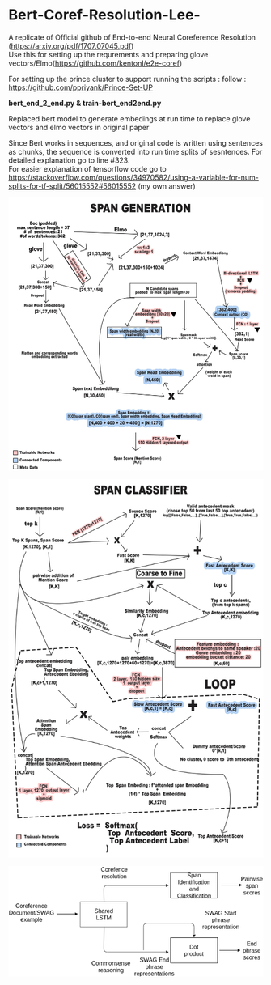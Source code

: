 # Bert-Coref-Resolution-Lee-
A replicate of Official github of End-to-end Neural Coreference Resolution  
(https://arxiv.org/pdf/1707.07045.pdf)  
Use  this for setting  up the requrements and preparing  glove vectors/Elmo(https://github.com/kentonl/e2e-coref)  

For setting up the prince cluster to  support running the scripts : follow : https://github.com/ppriyank/Prince-Set-UP

**bert_end_2_end.py & train-bert_end2end.py**

Replaced bert model to generate embedings at run time to replace glove vectors and  elmo vectors in original paper  

Since Bert works in sequences, and original code is written using sentences as chunks, the sequence is converted into run time  splits of sesntences.  For detailed explanation go  to line  #323.  
For easier explanation of tensorflow code go to  https://stackoverflow.com/questions/34970582/using-a-variable-for-num-splits-for-tf-split/56015552#56015552 (my own answer)


![Original Span Generation](https://github.com/ppriyank/Bert-Coref-Resolution-Lee-/blob/master/2.jpg)


![Co-reference resolution](https://github.com/ppriyank/Bert-Coref-Resolution-Lee-/blob/master/1.jpg)


![Multi-Tasking Appraoch](https://github.com/ppriyank/Bert-Coref-Resolution-Lee-/blob/master/3.png)



